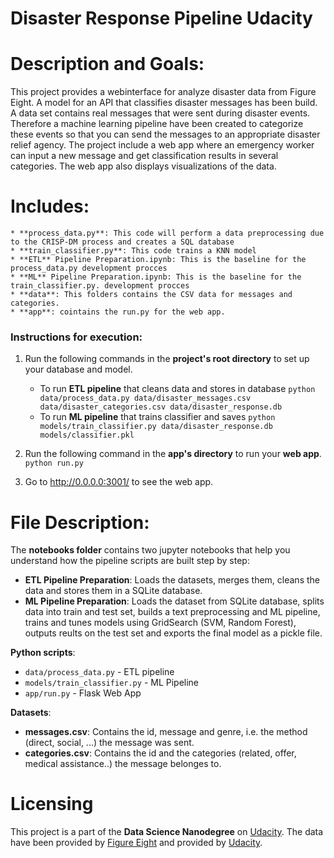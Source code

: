 # Disaster Response Pipeline Udacity

# Description and Goals:

This project provides a webinterface for analyze disaster data from Figure Eight. A model for an API that classifies disaster messages has been build.
A data set contains real messages that were sent during disaster events. Therefore a machine learning pipeline have been created to categorize these events so that you can send the messages to an appropriate disaster relief agency.
The project include a web app where an emergency worker can input a new message and get classification results in several categories. The web app also displays visualizations of the data.

# Includes:

    * **process_data.py**: This code will perform a data preprocessing due to the CRISP-DM process and creates a SQL database
    * **train_classifier.py**: This code trains a KNN model
    * **ETL** Pipeline Preparation.ipynb: This is the baseline for the process_data.py development procces
    * **ML** Pipeline Preparation.ipynb: This is the baseline for the train_classifier.py. development procces
    * **data**: This folders contains the CSV data for messages and categories.
    * **app**: cointains the run.py for the web app.


### Instructions for execution:

1. Run the following commands in the **project's root directory** to set up your database and model.

    - To run **ETL pipeline** that cleans data and stores in database
        `python data/process_data.py data/disaster_messages.csv data/disaster_categories.csv data/disaster_response.db`
    - To run **ML pipeline** that trains classifier and saves
        `python models/train_classifier.py data/disaster_response.db models/classifier.pkl`

2. Run the following command in the **app's directory** to run your **web app**.
    `python run.py`

3. Go to http://0.0.0.0:3001/ to see the web app.

# File Description:

The **notebooks folder** contains two jupyter notebooks that help you understand how the pipeline scripts are built step by step:

- **ETL Pipeline Preparation**: Loads the datasets, merges them, cleans the data and stores them in a SQLite database.
- **ML Pipeline Preparation**: Loads the dataset from SQLite database, splits data into train and test set, builds a text preprocessing and ML pipeline, trains and tunes models using GridSearch (SVM, Random Forest), outputs reults on the test set and exports the final model as a pickle file.

**Python scripts**:

- `data/process_data.py` - ETL pipeline 
- `models/train_classifier.py` - ML Pipeline
- `app/run.py` - Flask Web App

**Datasets**:

- **messages.csv**: Contains the id, message and genre, i.e. the method (direct, social, ...) the message was sent.
- **categories.csv**: Contains the id and the categories (related, offer, medical assistance..) the message belonges to.

# Licensing
This project is a part of the **Data Science Nanodegree** on [Udacity](https://www.udacity.com).
The data have been provided by [Figure Eight](https://appen.com) and provided by [Udacity](https://www.udacity.com).

